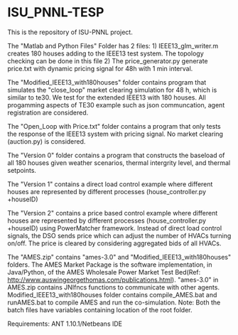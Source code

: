 # ISU_PNNL-TESP
This is the repository of ISU-PNNL project.

The "Matlab and Python Files" Folder has 2 files:
      1) IEEE13_glm_writer.m creates 180 houses adding to the IEEE13 test system. The topology checking can be done in this file
      2) The price_generator.py generate price.txt with dynamic pricing signal for 48h with 1 min interval.
      
The "Modified_IEEE13_with180houses" folder contains program that simulates the "close_loop" market clearing simulation for 48 h, 
which is similar to te30. We test for the extended IEEE13 with 180 houses. All progamming aspects of TE30 example such as json communcation, agent registration are considered. 

The "Open_Loop with Price.txt" folder contains a program that only tests the response of the IEEE13 system with pricing signal. 
No market clearing (auction.py) is considered.

The "Version 0" folder contains a program that constructs the baseload of all 180 houses given weather scenarios, thermal intergrity level, and thermal setpoints.

The "Version 1" contains a direct load control example where different houses are represented by different processes (house_controller.py +houseID)

The "Version 2" contains a price based control example where different houses are represented by different processes (house_controller.py +houseID) using PowerMatcher framework. Instead of direct load control signals, the DSO sends price which can adjust the number of HVACs turning on/off. The price is cleared by considering aggregated bids of all HVACs.

The "AMES.zip" contains "ames-3.0" and "Modified_IEEE13_with180houses" folders. The AMES Market Package is the software implementation, in Java/Python, of the AMES Wholesale Power Market Test Bed(Ref: http://www.auswingeorgethomas.com/publications.html). "ames-3.0" in AMES.zip contains JNIfncs functions to communicate with other agents. Modified_IEEE13_with180houses folder contains compile_AMES.bat and runAMES.bat to compile AMES and run the co-simulation. Note: Both the batch files have variables containing location of the root folder.

Requirements:
ANT 1.10.1/Netbeans IDE
